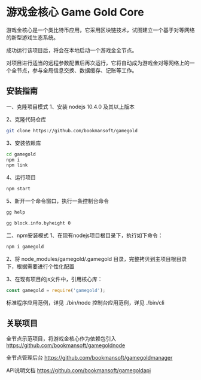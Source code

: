 # 游戏金核心 Game Gold Core

游戏金核心是一个类比特币应用，它采用区块链技术，试图建立一个基于对等网络的新型游戏生态系统。

成功运行该项目后，将会在本地启动一个游戏金全节点。

对项目进行适当的远程参数配置后再次运行，它将自动成为游戏金对等网络上的一个全节点，参与全局信息交换、数据缓存、记账等工作。

## 安装指南

一、克隆项目模式
1、安装 nodejs 10.4.0 及其以上版本

2、克隆代码仓库
```bash
git clone https://github.com/bookmansoft/gamegold
```

3、安装依赖库
```bash
cd gamegold
npm i
npm link
```

4、运行项目
```bash
npm start
```

5、新开一个命令窗口，执行一条控制台命令
```bash
gg help
```

```bash
gg block.info.byheight 0
```

二、npm安装模式
1、在现有nodejs项目根目录下，执行如下命令：
```bash
npm i gamegold
```

2、将 node_modules/gamegold/.gamegold 目录，完整拷贝到主项目根目录下，根据需要进行个性化配置

3、在现有项目的js文件中，引用核心库：
```js
const gamegold = require('gamegold');
```

标准程序应用范例，详见 ./bin/node
控制台应用范例，详见 ./bin/cli

## 关联项目

全节点示范项目，将游戏金核心作为依赖包引入
https://github.com/bookmansoft/gamegoldnode

全节点管理后台
https://github.com/bookmansoft/gamegoldmanager

API说明文档
https://github.com/bookmansoft/gamegoldapi

